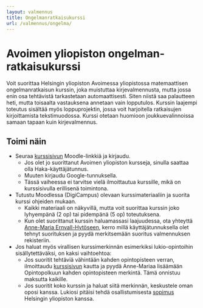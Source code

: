 ```yaml
---
layout: valmennus
title: Ongelmanratkaisukurssi
url: /valmennus/ongelma/
---
```

# Avoimen yli­opiston ongelman­ratkaisu­kurssi

Voit suorittaa Helsingin yli­opiston Avoimessa yli­opistossa
matemaattisen ongelman­ratkaisun kurssin, joka muistuttaa kirje­valmennusta,
mutta jossa enin osa tehtävistä tarkastetaan automaattisesti.
Siten niistä saa palautteen heti, mutta toisaalta vastauksena annetaan
vain lopputulos. Kurssin laajempi toteutus sisältää myös loppu­projektin,
jossa voit harjoitella ratkaisujen kirjoittamista teksti­muodossa.
Kurssi otetaan huomioon joukkue­valinnoissa samaan tapaan
kuin kirje­valmennus.

## Toimi näin

* Seuraa [kurssisivun](https://studies.helsinki.fi/kurssit/toteutus/otm-3b4dc2a1-6773-4287-ad4d-f32e05425183)
  Moodle-linkkiä ja kirjaudu. 
  * Jos olet jo suorittanut Avoimen yli­opiston kursseja, sinulla saattaa olla Haka-käyttäjä­tunnus.
  * Muuten kirjaudu Google-tunnuksella.
  * Tässä vaiheessa ei tarvitse vielä ilmoittautua kurssille, mikä on kurssi­sivulla
    erillisenä toimintona.
* Tutustu Moodlessa (DigiCampus) olevaan kurssi­materiaaliin ja suorita kurssi ohjeiden mukaan.
  * Kaikki materiaali on näkyvillä, mutta voit suorittaa kurssin joko lyhyempänä (2 op) tai
    pidempänä (5 op) toteutuksena.
  * Kun olet suorittanut kurssin haluamassasi laajuudessa, ota yhteyttä [Anne-Maria
    Ernvall-Hytöseen](mailto:anne-maria.ernvall-hytonen@helsinki.fi), kerro millä
    käyttäjä­tunnuksella olet tehnyt suorituksen ja pyydä merkitsemään suoritus valmennuksen
    rekisteriin.
* Jos haluat myös virallisen kurssi­merkinnän esimerkiksi lukio-opintoihin sisällytettäväksi,
  on kaksi vaihto­ehtoa:
  * Jos suoritit tehtäviä vähintään kahden opinto­pisteen verran, ilmoittaudu 
    [kurssisivun](https://studies.helsinki.fi/kurssit/toteutus/otm-3b4dc2a1-6773-4287-ad4d-f32e05425183)
    kautta ja pyydä Anne-Mariaa lisäämään Opintopolkuun kahden opinto­pisteen merkintä.
    Tämä onnistuu maksutta kaikille.
  * Jos suoritit koko kurssin ja haluat siitä merkinnän, keskustele oman oposi kanssa.
    Lukiosi pitäisi tehdä osallistumisesta 
    [sopimus](https://www.helsinki.fi/fi/innovaatiot-ja-yhteistyo/oppilaitosyhteistyo/helsingin-yliopiston-lukioyhteistyo/avoimen-yliopiston-lukioyhteistyo-ja-muu-toisen-asteen-yhteistyo)
    Helsingin yliopiston kanssa.
